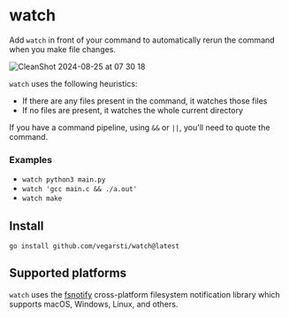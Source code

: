 # watch

Add `watch` in front of your command to automatically rerun the command when you make file changes.

![CleanShot 2024-08-25 at 07 30 18](https://github.com/user-attachments/assets/1f5c8f70-c485-4982-a503-4e0ba391f0ea)

`watch` uses the following heuristics:

- If there are any files present in the command, it watches those files
- If no files are present, it watches the whole current directory

If you have a command pipeline, using `&&` or `||`, you'll need to quote the command.

### Examples

- `watch python3 main.py`
- `watch 'gcc main.c && ./a.out'`
- `watch make`

## Install

`go install github.com/vegarsti/watch@latest`

## Supported platforms

`watch` uses the [fsnotify](https://github.com/fsnotify/fsnotify) cross-platform filesystem notification library which supports macOS, Windows, Linux, and others.
